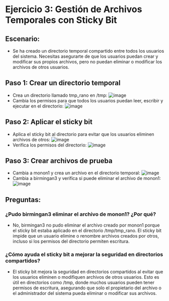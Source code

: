 # Ejercicio 3: Gestión de Archivos Temporales con Sticky Bit
## Escenario:
  - Se ha creado un directorio temporal compartido entre todos los usuarios del sistema. Necesitas asegurarte de que los usuarios puedan crear y modificar sus propios archivos, pero no puedan eliminar o modificar los archivos de otros
usuarios.
## Paso 1: Crear un directorio temporal
  - Crea un directorio llamado tmp_rano en /tmp:
![image](https://github.com/user-attachments/assets/d6a3d17c-931e-4272-a5f5-6e0524e7fb10)
  - Cambia los permisos para que todos los usuarios puedan leer, escribir y ejecutar en el directorio:
![image](https://github.com/user-attachments/assets/67771046-1f42-4e1c-bac0-e16ae13ddda4)
## Paso 2: Aplicar el sticky bit
  - Aplica el sticky bit al directorio para evitar que los usuarios eliminen archivos de otros:
![image](https://github.com/user-attachments/assets/e5ab193c-8646-43bd-8281-e1a9d7d40b2b)
  - Verifica los permisos del directorio:
![image](https://github.com/user-attachments/assets/f0178f9e-80c6-41b6-af2a-1a0dc15923bd)
## Paso 3: Crear archivos de prueba
  - Cambia a monon1 y crea un archivo en el directorio temporal:
![image](https://github.com/user-attachments/assets/2e03ebbf-e7ee-4707-8860-3aaf7cd02591)
  - Cambia a birmingan3 y verifica si puede eliminar el archivo de monon1:
![image](https://github.com/user-attachments/assets/e25f0883-34a9-46a6-8e7c-01bb09793e32)
## Preguntas:
### ¿Pudo birmingan3 eliminar el archivo de monon1? ¿Por qué?
  - No, birmingan3 no pudo eliminar el archivo creado por monon1 porque el sticky bit estaba aplicado en el directorio /tmp/tmp_rano. El sticky bit impide que un usuario elimine o renombre archivos creados por otros, incluso si los permisos del directorio permiten escritura.
### ¿Cómo ayuda el sticky bit a mejorar la seguridad en directorios compartidos?
  - El sticky bit mejora la seguridad en directorios compartidos al evitar que los usuarios eliminen o modifiquen archivos de otros usuarios. Esto es útil en directorios como /tmp, donde muchos usuarios pueden tener permisos de escritura, asegurando que solo el propietario del archivo o el administrador del sistema pueda eliminar o modificar sus archivos.
